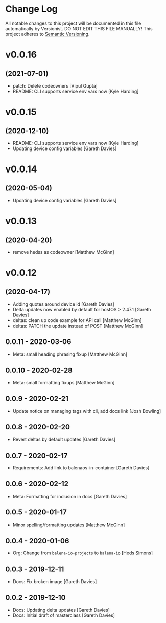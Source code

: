 # Change Log

All notable changes to this project will be documented in this file
automatically by Versionist. DO NOT EDIT THIS FILE MANUALLY!
This project adheres to [Semantic Versioning](http://semver.org/).

# v0.0.16
## (2021-07-01)

* patch: Delete codeowners [Vipul Gupta]
* README: CLI supports service env vars now [Kyle Harding]

# v0.0.15
## (2020-12-10)

* README: CLI supports service env vars now [Kyle Harding]
* Updating device config variables [Gareth Davies]

# v0.0.14
## (2020-05-04)

* Updating device config variables [Gareth Davies]

# v0.0.13
## (2020-04-20)

* remove hedss as codeowner [Matthew McGinn]

# v0.0.12
## (2020-04-17)

* Adding quotes around device id [Gareth Davies]
* Delta updates now enabled by default for hostOS > 2.47.1 [Gareth Davies]
* deltas: clean up code example for API call [Matthew McGinn]
* deltas: PATCH the update instead of POST [Matthew McGinn]

## 0.0.11 - 2020-03-06

* Meta: small heading phrasing fixup [Matthew McGinn]

## 0.0.10 - 2020-02-28

* Meta: small formatting fixups [Matthew McGinn]

## 0.0.9 - 2020-02-21

* Update notice on managing tags with cli, add docs link [Josh Bowling]

## 0.0.8 - 2020-02-20

* Revert deltas by default  updates [Gareth Davies]

## 0.0.7 - 2020-02-17

* Requirements: Add link to balenaos-in-container [Gareth Davies]

## 0.0.6 - 2020-02-12

* Meta: Formatting for inclusion in docs [Gareth Davies]

## 0.0.5 - 2020-01-17

* Minor spelling/formatting updates [Matthew McGinn]

## 0.0.4 - 2020-01-06

* Org: Change from `balena-io-projects` to `balena-io` [Heds Simons]

## 0.0.3 - 2019-12-11

* Docs: Fix broken image [Gareth Davies]

## 0.0.2 - 2019-12-10

* Docs: Updating delta updates [Gareth Davies]
* Docs: Initial draft of masterclass [Gareth Davies]

